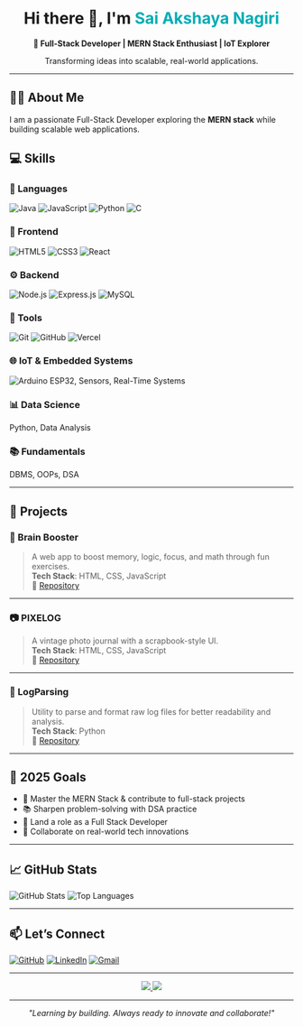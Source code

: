 <!-- Banner Section -->
<h1 align="center">Hi there 👋, I'm <span style="color:#00ADB5;">Sai Akshaya Nagiri</span></h1>
<p align="center"><strong>🚀 Full-Stack Developer | MERN Stack Enthusiast | IoT Explorer</strong></p>
<p align="center">Transforming ideas into scalable, real-world applications.</p>

---

## 👨‍💻 About Me

I am a passionate Full-Stack Developer exploring the **MERN stack** while building scalable web applications. 


## 💻 Skills

### 🧠 Languages  
![Java](https://img.shields.io/badge/Java-%23ED8B00.svg?style=flat&logo=java&logoColor=white)
![JavaScript](https://img.shields.io/badge/JavaScript-%23F7DF1E.svg?style=flat&logo=javascript&logoColor=black)
![Python](https://img.shields.io/badge/Python-%2314354C.svg?style=flat&logo=python&logoColor=white)
![C](https://img.shields.io/badge/C-%2300599C.svg?style=flat&logo=c&logoColor=white)

### 🎨 Frontend  
![HTML5](https://img.shields.io/badge/HTML5-%23E34F26.svg?style=flat&logo=html5&logoColor=white)
![CSS3](https://img.shields.io/badge/CSS3-%231572B6.svg?style=flat&logo=css3&logoColor=white)
![React](https://img.shields.io/badge/React-%2320232a.svg?style=flat&logo=react&logoColor=%2361DAFB)

### ⚙️ Backend  
![Node.js](https://img.shields.io/badge/Node.js-%23339933.svg?style=flat&logo=node.js&logoColor=white)
![Express.js](https://img.shields.io/badge/Express.js-%23000000.svg?style=flat&logo=express&logoColor=white)
![MySQL](https://img.shields.io/badge/MySQL-%2300f.svg?style=flat&logo=mysql&logoColor=white)

### 🧰 Tools  
![Git](https://img.shields.io/badge/Git-%23F05033.svg?style=flat&logo=git&logoColor=white)
![GitHub](https://img.shields.io/badge/GitHub-%23121011.svg?style=flat&logo=github&logoColor=white)
![Vercel](https://img.shields.io/badge/Vercel-%23000000.svg?style=flat&logo=vercel&logoColor=white)

### 🌐 IoT & Embedded Systems  
![Arduino](https://img.shields.io/badge/Arduino-%2300979D.svg?style=flat&logo=arduino&logoColor=white)
ESP32, Sensors, Real-Time Systems

### 📊 Data Science  
Python, Data Analysis

### 📚 Fundamentals  
DBMS, OOPs, DSA

---

## 🚀 Projects

### 🧠 Brain Booster  
> A web app to boost memory, logic, focus, and math through fun exercises.  
**Tech Stack**: HTML, CSS, JavaScript  
🔗 [Repository](https://github.com/akshayanagiri/brainbooster-app)

---

### 📷 PIXELOG  
> A vintage photo journal with a scrapbook-style UI.  
**Tech Stack**: HTML, CSS, JavaScript  
🔗 [Repository](https://github.com/akshayanagiri/pixelog-app)

---

### 📄 LogParsing  
> Utility to parse and format raw log files for better readability and analysis.  
**Tech Stack**: Python  
🔗 [Repository](https://github.com/akshayanagiri/LogParsing)

---

## 🎯 2025 Goals

- 🧠 Master the MERN Stack & contribute to full-stack projects  
- 📚 Sharpen problem-solving with DSA practice  
- 💼 Land a role as a Full Stack Developer  
- 🤝 Collaborate on real-world tech innovations  

---

## 📈 GitHub Stats

![GitHub Stats](https://github-readme-stats.vercel.app/api?username=akshayanagiri&show_icons=true&theme=tokyonight)
![Top Languages](https://github-readme-stats.vercel.app/api/top-langs/?username=akshayanagiri&layout=compact&theme=tokyonight)

---

## 📫 Let’s Connect

[![GitHub](https://img.shields.io/badge/GitHub-181717?style=for-the-badge&logo=github&logoColor=white)](https://github.com/akshayanagiri)
[![LinkedIn](https://img.shields.io/badge/LinkedIn-0077B5?style=for-the-badge&logo=linkedin&logoColor=white)](https://www.linkedin.com/in/sai-akshaya-nagiri/)
[![Gmail](https://img.shields.io/badge/Gmail-D14836?style=for-the-badge&logo=gmail&logoColor=white)](mailto:akshayanagiri@gmail.com)

---

<p align="center">
  <a href="https://github.com/akshayanagiri?tab=repositories">
    <img src="https://img.shields.io/badge/🔍 Explore My Repositories-blue?style=for-the-badge" />
  </a>
  <a href="#">
    <img src="https://img.shields.io/badge/🌐 View My Portfolio-orange?style=for-the-badge" />
  </a>
</p>

---

<p align="center"><i>"Learning by building. Always ready to innovate and collaborate!"</i></p>
